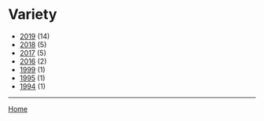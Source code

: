 # Variety

  * [2019](./variety-2019.md/) (14)
  * [2018](./variety-2018.md/) (5)
  * [2017](./variety-2017.md/) (5)
  * [2016](./variety-2016.md/) (2)
  * [1999](./variety-1999.md/) (1)
  * [1995](./variety-1995.md/) (1)
  * [1994](./variety-1994.md/) (1)
----

[Home](../)
